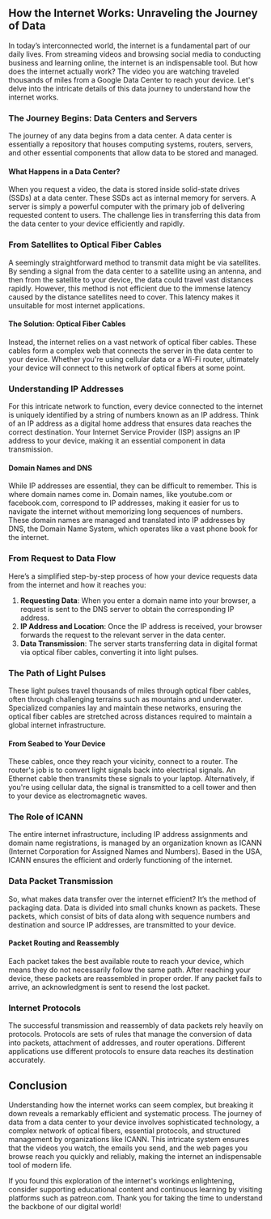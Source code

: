 ## How the Internet Works: Unraveling the Journey of Data

In today’s interconnected world, the internet is a fundamental part of our daily lives. From streaming videos and browsing social media to conducting business and learning online, the internet is an indispensable tool. But how does the internet actually work? The video you are watching traveled thousands of miles from a Google Data Center to reach your device. Let's delve into the intricate details of this data journey to understand how the internet works.

### The Journey Begins: Data Centers and Servers

The journey of any data begins from a data center. A data center is essentially a repository that houses computing systems, routers, servers, and other essential components that allow data to be stored and managed. 

#### What Happens in a Data Center?

When you request a video, the data is stored inside solid-state drives (SSDs) at a data center. These SSDs act as internal memory for servers. A server is simply a powerful computer with the primary job of delivering requested content to users. The challenge lies in transferring this data from the data center to your device efficiently and rapidly.

### From Satellites to Optical Fiber Cables

A seemingly straightforward method to transmit data might be via satellites. By sending a signal from the data center to a satellite using an antenna, and then from the satellite to your device, the data could travel vast distances rapidly. However, this method is not efficient due to the immense latency caused by the distance satellites need to cover. This latency makes it unsuitable for most internet applications.

#### The Solution: Optical Fiber Cables

Instead, the internet relies on a vast network of optical fiber cables. These cables form a complex web that connects the server in the data center to your device. Whether you're using cellular data or a Wi-Fi router, ultimately your device will connect to this network of optical fibers at some point.

### Understanding IP Addresses

For this intricate network to function, every device connected to the internet is uniquely identified by a string of numbers known as an IP address. Think of an IP address as a digital home address that ensures data reaches the correct destination. Your Internet Service Provider (ISP) assigns an IP address to your device, making it an essential component in data transmission.

#### Domain Names and DNS

While IP addresses are essential, they can be difficult to remember. This is where domain names come in. Domain names, like youtube.com or facebook.com, correspond to IP addresses, making it easier for us to navigate the internet without memorizing long sequences of numbers. These domain names are managed and translated into IP addresses by DNS, the Domain Name System, which operates like a vast phone book for the internet.

### From Request to Data Flow

Here’s a simplified step-by-step process of how your device requests data from the internet and how it reaches you:

1. **Requesting Data**: When you enter a domain name into your browser, a request is sent to the DNS server to obtain the corresponding IP address.
2. **IP Address and Location**: Once the IP address is received, your browser forwards the request to the relevant server in the data center.
3. **Data Transmission**: The server starts transferring data in digital format via optical fiber cables, converting it into light pulses.

### The Path of Light Pulses

These light pulses travel thousands of miles through optical fiber cables, often through challenging terrains such as mountains and underwater. Specialized companies lay and maintain these networks, ensuring the optical fiber cables are stretched across distances required to maintain a global internet infrastructure.

#### From Seabed to Your Device

These cables, once they reach your vicinity, connect to a router. The router's job is to convert light signals back into electrical signals. An Ethernet cable then transmits these signals to your laptop. Alternatively, if you're using cellular data, the signal is transmitted to a cell tower and then to your device as electromagnetic waves.

### The Role of ICANN

The entire internet infrastructure, including IP address assignments and domain name registrations, is managed by an organization known as ICANN (Internet Corporation for Assigned Names and Numbers). Based in the USA, ICANN ensures the efficient and orderly functioning of the internet.

### Data Packet Transmission

So, what makes data transfer over the internet efficient? It’s the method of packaging data. Data is divided into small chunks known as packets. These packets, which consist of bits of data along with sequence numbers and destination and source IP addresses, are transmitted to your device. 

#### Packet Routing and Reassembly

Each packet takes the best available route to reach your device, which means they do not necessarily follow the same path. After reaching your device, these packets are reassembled in proper order. If any packet fails to arrive, an acknowledgment is sent to resend the lost packet.

### Internet Protocols

The successful transmission and reassembly of data packets rely heavily on protocols. Protocols are sets of rules that manage the conversion of data into packets, attachment of addresses, and router operations. Different applications use different protocols to ensure data reaches its destination accurately.

## Conclusion

Understanding how the internet works can seem complex, but breaking it down reveals a remarkably efficient and systematic process. The journey of data from a data center to your device involves sophisticated technology, a complex network of optical fibers, essential protocols, and structured management by organizations like ICANN. This intricate system ensures that the videos you watch, the emails you send, and the web pages you browse reach you quickly and reliably, making the internet an indispensable tool of modern life.

If you found this exploration of the internet's workings enlightening, consider supporting educational content and continuous learning by visiting platforms such as patreon.com. Thank you for taking the time to understand the backbone of our digital world!